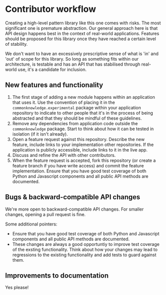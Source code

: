 # Contributor workflow

Creating a high-level pattern library like this one comes with risks. The most significant one is premature abstraction. Our general approach here is that API design happens best in the context of real-world applications. Features should be proposed for this library once they have reached a certain level of stability.

We don't want to have an excessively prescriptive sense of what is 'in' and 'out' of scope for this library. So long as something fits within our architecture, is testable and has an API that has stabilised through real-world use, it's a candidate for inclusion.

## New features and functionality

1. The first stage of adding a new module happens within an application that uses it. Use the convention of placing it in the `commonknowledge.experimental` package within your application repository to indicate to other people that it's in the process of being abstracted and that they should be mindful of these guidelines.
2. Remove any dependencies from application code outside the `commonknowledge` package. Start to think about how it can be tested in isolation (if it isn't already).
3. Open a feature request against this repository. Describe the new feature, include links to your implementation other repositories. If the application is publicly accessible, include links to it in the live app.
4. Discuss and refine the API with other contributors.
5. When the feature request is accepted, fork this repository (or create a feature branch if you have write access) and commit the feature implementation. Ensure that you have good test coverage of both Python and Javascript components and all public API methods are documented.

## Bugs & backward-compatible API changes

We're more open to backward-compatible API changes. For smaller changes, opening a pull request is fine.

Some additional pointers:

- Ensure that you have good test coverage of both Python and Javascript components and all public API methods are documented.
- These changes are always a good opportuntiy to improve test coverage of the exsting functionality. Think about how your changes may lead to regressions to the existing functionality and add tests to guard against them.

## Improvements to documentation

Yes please!
